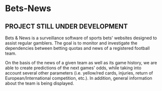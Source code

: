 # Bets-News

## PROJECT STILL UNDER DEVELOPMENT

Bets & News is a surveillance software of sports bets' websites designed to assist regular gamblers. The goal is to monitor and investigate the dependencies between betting quotas and news of a registered football team. 

On the basis of the news of a given team as well as its game history, we are able to create predictions of the next games' odds, while taking into account several other parameters (i.e. yellow/red cards, injuries, return of European/International competition, etc.). In addition, general information about the team is being displayed. 